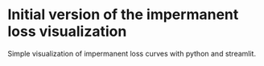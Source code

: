 # Initial version of the impermanent loss visualization

Simple visualization of impermanent loss curves with python and streamlit.
